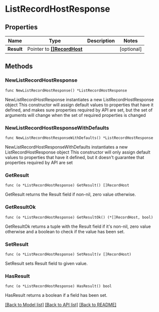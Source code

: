 # ListRecordHostResponse

## Properties

Name | Type | Description | Notes
------------ | ------------- | ------------- | -------------
**Result** | Pointer to [**[]RecordHost**](RecordHost.md) |  | [optional] 

## Methods

### NewListRecordHostResponse

`func NewListRecordHostResponse() *ListRecordHostResponse`

NewListRecordHostResponse instantiates a new ListRecordHostResponse object
This constructor will assign default values to properties that have it defined,
and makes sure properties required by API are set, but the set of arguments
will change when the set of required properties is changed

### NewListRecordHostResponseWithDefaults

`func NewListRecordHostResponseWithDefaults() *ListRecordHostResponse`

NewListRecordHostResponseWithDefaults instantiates a new ListRecordHostResponse object
This constructor will only assign default values to properties that have it defined,
but it doesn't guarantee that properties required by API are set

### GetResult

`func (o *ListRecordHostResponse) GetResult() []RecordHost`

GetResult returns the Result field if non-nil, zero value otherwise.

### GetResultOk

`func (o *ListRecordHostResponse) GetResultOk() (*[]RecordHost, bool)`

GetResultOk returns a tuple with the Result field if it's non-nil, zero value otherwise
and a boolean to check if the value has been set.

### SetResult

`func (o *ListRecordHostResponse) SetResult(v []RecordHost)`

SetResult sets Result field to given value.

### HasResult

`func (o *ListRecordHostResponse) HasResult() bool`

HasResult returns a boolean if a field has been set.


[[Back to Model list]](../README.md#documentation-for-models) [[Back to API list]](../README.md#documentation-for-api-endpoints) [[Back to README]](../README.md)


